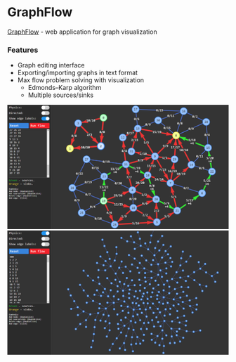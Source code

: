 # GraphFlow

[GraphFlow](https://andrewb330.github.io/GraphFlow/) - web application for graph visualization

### Features
* Graph editing interface
* Exporting/importing graphs in text format
* Max flow problem solving with visualization
  * Edmonds–Karp algorithm
  * Multiple sources/sinks
  
![Demo](/images/flow.png?raw=true)
![Demo](/images/big-graph.png?raw=true)
